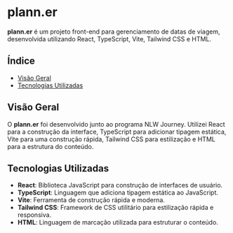 # plann.er

**plann.er** é um projeto front-end para gerenciamento de datas de viagem, desenvolvida utilizando React, TypeScript, Vite, Tailwind CSS e HTML.

## Índice

- [Visão Geral](#visão-geral)
- [Tecnologias Utilizadas](#tecnologias-utilizadas)

## Visão Geral

O **plann.er** foi desenvolvido junto ao programa NLW Journey. Utilizei React para a construção da interface, TypeScript para adicionar tipagem estática, Vite para uma construção rápida, Tailwind CSS para estilização e HTML para a estrutura do conteúdo.

## Tecnologias Utilizadas

- **React**: Biblioteca JavaScript para construção de interfaces de usuário.
- **TypeScript**: Linguagem que adiciona tipagem estática ao JavaScript.
- **Vite**: Ferramenta de construção rápida e moderna.
- **Tailwind CSS**: Framework de CSS utilitário para estilização rápida e responsiva.
- **HTML**: Linguagem de marcação utilizada para estruturar o conteúdo.

#